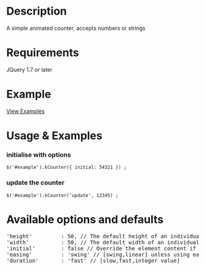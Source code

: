 # Description

A simple animated counter, accepts numbers or strings

# Requirements

<p>JQuery 1.7 or later</p>

# Example
[View Examples](http://kCounter.kudoslabs.co.uk)

# Usage & Examples

### initialise with options
`$('#example').kCounter({ initial: 54321 }) ;`
    
### update the counter
`$('#example').kCounter('update', 12345) ;`


# Available options and defaults
<pre>
'height'         : 50, // The default height of an individual counter
'width'          : 50, // The default width of an individual counter
'initial'        : false // Override the element content if desired,
'easing'		 : 'swing' // [swing,linear] unless using easing plugin (Jquery UI)
'duration'       : 'fast' // [slow,fast,integer value]
</pre>
